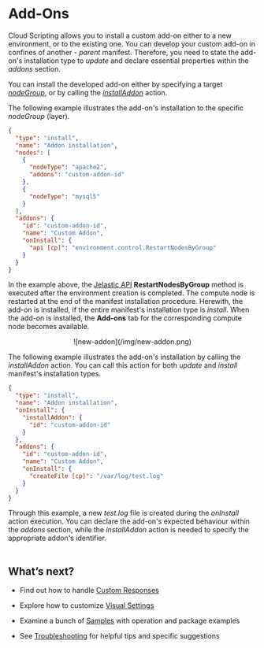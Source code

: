 # Add-Ons

Cloud Scripting allows you to install a custom add-on either to a new environment, or to the existing one. You can develop your custom add-on in confines of another - *parent* manifest. Therefore, you need to state the add-on's installation type to *update* and declare essential properties within the *addons* section.  
   
You can install the developed add-on either by specifying a target <a href="/creating-manifest/selecting-containers/#all-containers-by-group" target="blank">*nodeGroup*</a>, or by calling the <a href="/creating-manifest/actions/#installaddon" target="blank">*installAddon*</a> action.             

The following example illustrates the add-on's installation to the specific *nodeGroup* (layer).                          

```json
{
  "type": "install",
  "name": "Addon installation",
  "nodes": [
    {
      "nodeType": "apache2",
      "addons": "custom-addon-id"
    },
    {
      "nodeType": "mysql5"
    }
  ],
  "addons": {
    "id": "custom-addon-id",
    "name": "Custom Addon",
    "onInstall": {
      "api [cp]": "environment.control.RestartNodesByGroup"
    }
  }
}
```

In the example above, the <a href="https://docs.jelastic.com/api/" target="_blank">Jelastic API</a> **RestartNodesByGroup** method is executed after the environment creation is completed. The compute node is restarted at the end of the manifest installation procedure. Herewith, the add-on is installed, if the entire manifest's installation type is *install*. When the add-on is installed, the **Add-ons** tab for the corresponding compute node becomes available.                      

<center>![new-addon](/img/new-addon.png)</center>                        
  
The following example illustrates the add-on's installation by calling the *installAddon* action. You can call this action for both *update* and *install* manifest's installation types.              

```json
{
  "type": "install",
  "name": "Addon installation",
  "onInstall": {
    "installAddon": {
      "id": "custom-addon-id"
    }
  },
  "addons": {
    "id": "custom-addon-id",
    "name": "Custom Addon",
    "onInstall": {
      "createFile [cp]": "/var/log/test.log"
    }
  }
}
```

Through this example, a new *test.log* file is created during the *onInstall* action execution. You can declare the add-on's expected behaviour within the *addons* section, while the *installAddon* action is needed to specify the appropriate addon's identifier.              
<br>       
<h2> What’s next?</h2>                    

- Find out how to handle <a href="/creating-manifest/handling-custom-responses/" target="_blank">Custom Responses</a>                       

- Explore how to customize <a href="/creating-manifest/visual-settings/" target="_blank">Visual Settings</a>                

- Examine a bunch of <a href="/samples/" target="_blank">Samples</a> with operation and package examples                      

- See <a href="/troubleshooting/" target="_blank">Troubleshooting</a> for helpful tips and specific suggestions                                          